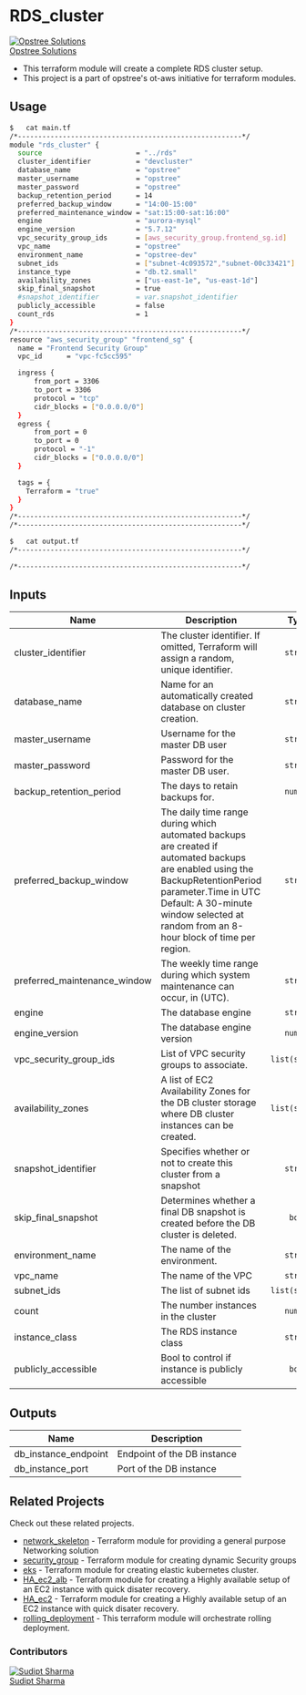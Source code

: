 # RDS_cluster

[![Opstree Solutions][opstree_avatar]][opstree_homepage]<br/>[Opstree Solutions][opstree_homepage] 

  [opstree_homepage]: https://opstree.github.io/
  [opstree_avatar]: https://img.cloudposse.com/150x150/https://github.com/opstree.png

- This terraform module will create a complete RDS cluster setup.
- This project is a part of opstree's ot-aws initiative for terraform modules.

## Usage

```sh
$   cat main.tf
/*-------------------------------------------------------*/
module "rds_cluster" {
  source                       = "../rds"
  cluster_identifier           = "devcluster"
  database_name                = "opstree"
  master_username              = "opstree"
  master_password              = "opstree"
  backup_retention_period      = 14
  preferred_backup_window      = "14:00-15:00"
  preferred_maintenance_window = "sat:15:00-sat:16:00"
  engine                       = "aurora-mysql"
  engine_version               = "5.7.12"
  vpc_security_group_ids       = [aws_security_group.frontend_sg.id]
  vpc_name                     = "opstree"
  environment_name             = "opstree-dev"
  subnet_ids                   = ["subnet-4c093572","subnet-00c33421"]
  instance_type                = "db.t2.small"
  availability_zones           = ["us-east-1e", "us-east-1d"]
  skip_final_snapshot          = true
  #snapshot_identifier         = var.snapshot_identifier
  publicly_accessible          = false
  count_rds                    = 1
}
/*-------------------------------------------------------*/
resource "aws_security_group" "frontend_sg" {
  name = "Frontend Security Group"
  vpc_id      = "vpc-fc5cc595"

  ingress {
      from_port = 3306
      to_port = 3306
      protocol = "tcp"
      cidr_blocks = ["0.0.0.0/0"]
  }
  egress {
      from_port = 0
      to_port = 0
      protocol = "-1"
      cidr_blocks = ["0.0.0.0/0"]
  }

  tags = {
    Terraform = "true"
  }
}
/*-------------------------------------------------------*/
/*-------------------------------------------------------*/
```

```sh
$   cat output.tf
/*-------------------------------------------------------*/

/*-------------------------------------------------------*/
```
## Inputs

| Name | Description | Type | Default | Required |
|------|-------------|:----:|:-----:|:-----:|
| cluster_identifier | The cluster identifier. If omitted, Terraform will assign a random, unique identifier. | `string` | `null` | no |
| database_name | Name for an automatically created database on cluster creation. | `string` | `null` | no |
| master_username | Username for the master DB user | `string` | `null` | yes |
| master_password | Password for the master DB user. | `string` | `null` | yes |
| backup_retention_period | The days to retain backups for. | `number` | `1` | no |
| preferred_backup_window | The daily time range during which automated backups are created if automated backups are enabled using the BackupRetentionPeriod parameter.Time in UTC Default: A 30-minute window selected at random from an 8-hour block of time per region. | `string` | `null` | yes |
| preferred_maintenance_window | The weekly time range during which system maintenance can occur, in (UTC). | `string` | `null` | yes |
| engine | The database engine | `string` | `null` | yes |
| engine_version | The database engine version | `number` | `null` | yes |
| vpc_security_group_ids | List of VPC security groups to associate. | `list(string)` | `null` | yes |
| availability_zones | A list of EC2 Availability Zones for the DB cluster storage where DB cluster instances can be created. | `list(string)` | `null` | no |
| snapshot_identifier | Specifies whether or not to create this cluster from a snapshot | `string` | `null` | no |
| skip_final_snapshot  | Determines whether a final DB snapshot is created before the DB cluster is deleted. |`bool` | `true` | no |
| environment_name | The name of the environment. | `string` | `null` | yes |
| vpc_name | The name of the VPC | `string` | `null` | no
| subnet_ids | The list of subnet ids | `list(string)` | `null` | yes |
| count | The number instances in the cluster | `number` | `null` | yes |
| instance_class | The RDS instance class | `string` | `null` | yes |
| publicly_accessible | Bool to control if instance is publicly accessible | `bool` | `false` | no |



## Outputs

| Name | Description |
|------|-------------|
| db_instance_endpoint | Endpoint of the DB instance |
| db_instance_port | Port of the DB instance |


## Related Projects

Check out these related projects.

- [network_skeleton](https://gitlab.com/ot-aws/terrafrom_v0.12.21/network_skeleton) - Terraform module for providing a general purpose Networking solution
- [security_group](https://gitlab.com/ot-aws/terrafrom_v0.12.21/security_group) - Terraform module for creating dynamic Security groups
- [eks](https://gitlab.com/ot-aws/terrafrom_v0.12.21/eks) - Terraform module for creating elastic kubernetes cluster.
- [HA_ec2_alb](https://gitlab.com/ot-aws/terrafrom_v0.12.21/ha_ec2_alb.git) - Terraform module for creating a Highly available setup of an EC2 instance with quick disater recovery.
- [HA_ec2](https://gitlab.com/ot-aws/terrafrom_v0.12.21/ha_ec2.git) - Terraform module for creating a Highly available setup of an EC2 instance with quick disater recovery.
- [rolling_deployment](https://gitlab.com/ot-aws/terrafrom_v0.12.21/rolling_deployment.git) - This terraform module will orchestrate rolling deployment.

### Contributors

[![Sudipt Sharma][sudipt_avatar]][sudipt_homepage]<br/>[Sudipt Sharma][sudipt_homepage] 

  [sudipt_homepage]: https://github.com/iamsudipt
  [sudipt_avatar]: https://img.cloudposse.com/150x150/https://github.com/iamsudipt.png